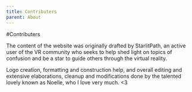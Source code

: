 ```yaml
---
title: Contributers
parent: About
---
```


#Contributers

The content of the website was originally drafted by StarlitPath, an active user of the VR community who seeks to help shed light on topics of confusion and be a star to guide others through the virtual reality.

Logo creation, formatting and construction help, and overall editing and extensive elaborations, cleanup and modifications done by the talented lovely known as Noelle, who I love very much. <3
